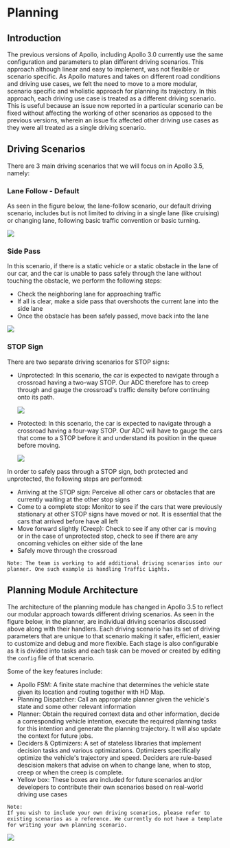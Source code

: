 # Planning

## Introduction

The previous versions of Apollo, including Apollo 3.0 currently use the same configuration and parameters to plan different driving scenarios. This approach although linear and easy to implement, was not flexible or scenario specific. As Apollo matures and takes on different road conditions and driving use cases, we felt the need to move to a more modular, scenario specific and wholistic approach for planning its trajectory. In this approach, each driving use case is treated as a different driving scenario. This is useful because an issue now reported in a particular scenario can be fixed without affecting the working of other scenarios as opposed to the previous versions, wherein an issue fix affected other driving use cases as they were all treated as a single driving scenario.

## Driving Scenarios

There are 3 main driving scenarios that we will focus on in Apollo 3.5, namely:

### Lane Follow - Default

As seen in the figure below, the lane-follow scenario, our default driving scenario, includes but is not limited to driving in a single lane (like cruising) or changing lane, following basic traffic convention or basic turning. 

   ![](images/Planning_default.png)


### Side Pass

In this scenario, if there is a static vehicle or a static obstacle in the lane of our car, and the car is unable to pass safely through the lane without touching the obstacle, we perform the following steps:
- Check the neighboring lane for approaching traffic
- If all is clear, make a side pass that overshoots the current lane into the side lane
- Once the obstacle has been safely passed, move back into the lane

![](images/sidepass.png)




### STOP Sign

There are two separate driving scenarios for STOP signs:

- Unprotected: In this scenario, the car is expected to navigate through a crossroad having a two-way STOP. Our ADC therefore has to creep through and gauge the crossroad's traffic density before continuing onto its path. 

     ![](images/unprotected1.png)


- Protected: In this scenario, the car is expected to navigate through a crossroad having a four-way STOP. Our ADC will have to gauge the cars that come to a STOP before it and understand its position in the queue before moving.

    ![](images/protected.png)


In order to safely pass through a STOP sign, both protected and unprotected, the following steps are performed:

- Arriving at the STOP sign: Perceive all other cars or obstacles that are currently waiting at the other stop signs 
- Come to a complete stop: Monitor to see if the cars that were previously stationary at other STOP signs have moved or not. It is essential that the cars that arrived before have all left
- Move forward slightly (Creep): Check to see if any other car is moving or in the case of unprotected stop, check to see if there are any oncoming vehicles on either side of the lane
- Safely move through the crossroad

```
Note: The team is working to add additional driving scenarios into our planner. One such example is handling Traffic Lights. 
```

## Planning Module Architecture

The architecture of the planning module has changed in Apollo 3.5 to reflect our modular approach towards different driving scenarios.
As seen in the figure below, in the planner, are individual driving scenarios discussed above along with their handlers. 
Each driving scenario has its set of driving parameters that are unique to that scenario making it safer, efficient, easier to customize and debug and more flexible. Each stage is also configurable as it is divided into tasks and each task can be moved or created by editing the `config` file of that scenario.

Some of the key features include:

- Apollo FSM: A finite state machine that determines the vehicle state given its location and routing together with HD Map.
- Planning Dispatcher: Call an appropriate planner given the vehicle's state and some other relevant information
- Planner: Obtain the required context data and other information, decide a corresponding vehicle intention, execute the required planning tasks for this intention and generate the planning trajectory. It will also update the context for future jobs.
- Deciders & Optimizers: A set of stateless libraries that implement decision tasks and various optimizations. Optimizers specifically optimize the vehicle's trajectory and speed. Deciders are rule-based descision makers that advise on when to change lane, when to stop, creep or when the creep is complete. 
- Yellow box: These boxes are included for future scenarios and/or developers to contribute their own scenarios based on real-world driving use cases

```
Note:
If you wish to include your own driving scenarios, please refer to existing scenarios as a reference. We currently do not have a template for writing your own planning scenario.
```

![](images/planning_architecture.png)
